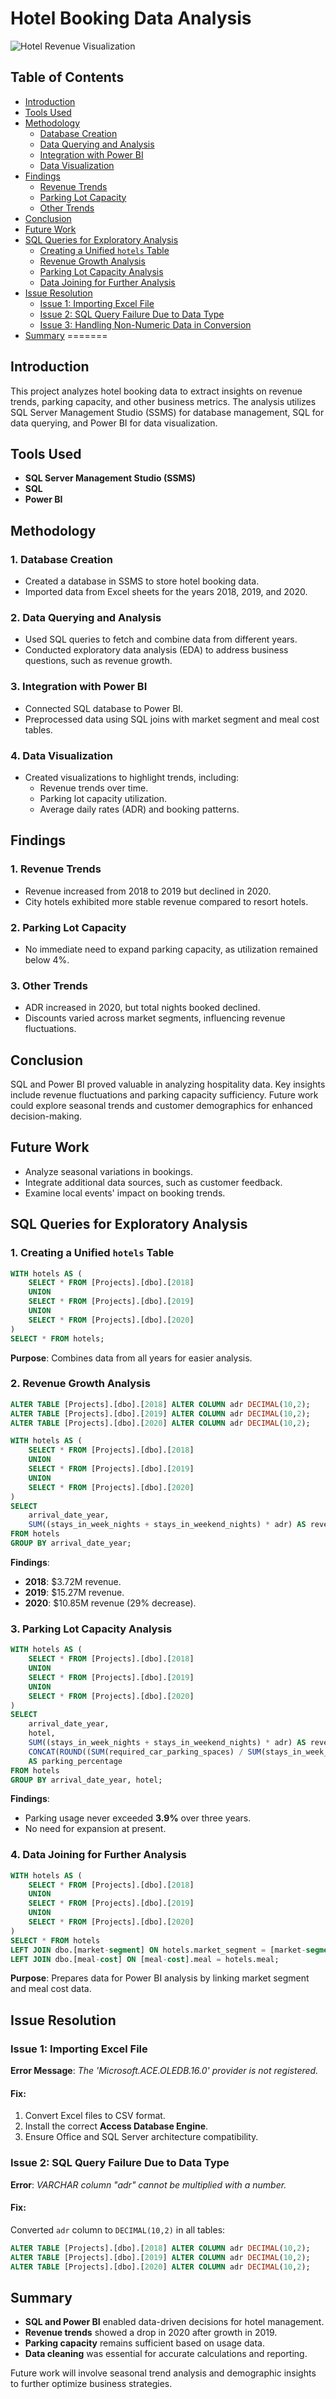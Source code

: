 # Hotel Booking Data Analysis
![Hotel Revenue Visualization](https://github.com/silveralcid/EDA-Hotel-Revenue-Visualization/blob/main/reports/EDA-Hotel-Revenue-Visualization.jpg?raw=true)

## Table of Contents

- [Introduction](#introduction)
- [Tools Used](#tools-used)
- [Methodology](#methodology)
  - [Database Creation](#1-database-creation)
  - [Data Querying and Analysis](#2-data-querying-and-analysis)
  - [Integration with Power BI](#3-integration-with-power-bi)
  - [Data Visualization](#4-data-visualization)
- [Findings](#findings)
  - [Revenue Trends](#1-revenue-trends)
  - [Parking Lot Capacity](#2-parking-lot-capacity)
  - [Other Trends](#3-other-trends)
- [Conclusion](#conclusion)
- [Future Work](#future-work)
- [SQL Queries for Exploratory Analysis](#sql-queries-for-exploratory-analysis)
  - [Creating a Unified `hotels` Table](#1-creating-a-unified-hotels-table)
  - [Revenue Growth Analysis](#2-revenue-growth-analysis)
  - [Parking Lot Capacity Analysis](#3-parking-lot-capacity-analysis)
  - [Data Joining for Further Analysis](#4-data-joining-for-further-analysis)
- [Issue Resolution](#issue-resolution)
  - [Issue 1: Importing Excel File](#issue-1-importing-excel-file)
  - [Issue 2: SQL Query Failure Due to Data Type](#issue-2-sql-query-failure-due-to-data-type)
  - [Issue 3: Handling Non-Numeric Data in Conversion](#issue-3-handling-non-numeric-data-in-conversion)
- [Summary](#summary)
=======
## Introduction

This project analyzes hotel booking data to extract insights on revenue trends, parking capacity, and other business metrics. The analysis utilizes SQL Server Management Studio (SSMS) for database management, SQL for data querying, and Power BI for data visualization.

## Tools Used

- **SQL Server Management Studio (SSMS)**
- **SQL**
- **Power BI**

## Methodology

### 1. Database Creation

- Created a database in SSMS to store hotel booking data.
- Imported data from Excel sheets for the years 2018, 2019, and 2020.

### 2. Data Querying and Analysis

- Used SQL queries to fetch and combine data from different years.
- Conducted exploratory data analysis (EDA) to address business questions, such as revenue growth.

### 3. Integration with Power BI

- Connected SQL database to Power BI.
- Preprocessed data using SQL joins with market segment and meal cost tables.

### 4. Data Visualization

- Created visualizations to highlight trends, including:
  - Revenue trends over time.
  - Parking lot capacity utilization.
  - Average daily rates (ADR) and booking patterns.

## Findings

### 1. Revenue Trends

- Revenue increased from 2018 to 2019 but declined in 2020.
- City hotels exhibited more stable revenue compared to resort hotels.

### 2. Parking Lot Capacity

- No immediate need to expand parking capacity, as utilization remained below 4%.

### 3. Other Trends

- ADR increased in 2020, but total nights booked declined.
- Discounts varied across market segments, influencing revenue fluctuations.

## Conclusion

SQL and Power BI proved valuable in analyzing hospitality data. Key insights include revenue fluctuations and parking capacity sufficiency. Future work could explore seasonal trends and customer demographics for enhanced decision-making.

## Future Work

- Analyze seasonal variations in bookings.
- Integrate additional data sources, such as customer feedback.
- Examine local events' impact on booking trends.

## SQL Queries for Exploratory Analysis

### 1. Creating a Unified `hotels` Table

```sql
WITH hotels AS (
    SELECT * FROM [Projects].[dbo].[2018]
    UNION
    SELECT * FROM [Projects].[dbo].[2019]
    UNION
    SELECT * FROM [Projects].[dbo].[2020]
)
SELECT * FROM hotels;
```

**Purpose**: Combines data from all years for easier analysis.

### 2. Revenue Growth Analysis

```sql
ALTER TABLE [Projects].[dbo].[2018] ALTER COLUMN adr DECIMAL(10,2);
ALTER TABLE [Projects].[dbo].[2019] ALTER COLUMN adr DECIMAL(10,2);
ALTER TABLE [Projects].[dbo].[2020] ALTER COLUMN adr DECIMAL(10,2);

WITH hotels AS (
    SELECT * FROM [Projects].[dbo].[2018]
    UNION
    SELECT * FROM [Projects].[dbo].[2019]
    UNION
    SELECT * FROM [Projects].[dbo].[2020]
)
SELECT
    arrival_date_year,
    SUM((stays_in_week_nights + stays_in_weekend_nights) * adr) AS revenue
FROM hotels
GROUP BY arrival_date_year;
```

**Findings**:

- **2018**: $3.72M revenue.
- **2019**: $15.27M revenue.
- **2020**: $10.85M revenue (29% decrease).

### 3. Parking Lot Capacity Analysis

```sql
WITH hotels AS (
    SELECT * FROM [Projects].[dbo].[2018]
    UNION
    SELECT * FROM [Projects].[dbo].[2019]
    UNION
    SELECT * FROM [Projects].[dbo].[2020]
)
SELECT
    arrival_date_year,
    hotel,
    SUM((stays_in_week_nights + stays_in_weekend_nights) * adr) AS revenue,
    CONCAT(ROUND((SUM(required_car_parking_spaces) / SUM(stays_in_week_nights + stays_in_weekend_nights)) * 100, 2), '%')
    AS parking_percentage
FROM hotels
GROUP BY arrival_date_year, hotel;
```

**Findings**:

- Parking usage never exceeded **3.9%** over three years.
- No need for expansion at present.

### 4. Data Joining for Further Analysis

```sql
WITH hotels AS (
    SELECT * FROM [Projects].[dbo].[2018]
    UNION
    SELECT * FROM [Projects].[dbo].[2019]
    UNION
    SELECT * FROM [Projects].[dbo].[2020]
)
SELECT * FROM hotels
LEFT JOIN dbo.[market-segment] ON hotels.market_segment = [market-segment].market_segment
LEFT JOIN dbo.[meal-cost] ON [meal-cost].meal = hotels.meal;
```

**Purpose**: Prepares data for Power BI analysis by linking market segment and meal cost data.

## Issue Resolution

### Issue 1: Importing Excel File

**Error Message**: _The 'Microsoft.ACE.OLEDB.16.0' provider is not registered._

#### Fix:

1. Convert Excel files to CSV format.
2. Install the correct **Access Database Engine**.
3. Ensure Office and SQL Server architecture compatibility.

### Issue 2: SQL Query Failure Due to Data Type

**Error**: _VARCHAR column "adr" cannot be multiplied with a number._

#### Fix:

Converted `adr` column to `DECIMAL(10,2)` in all tables:

```sql
ALTER TABLE [Projects].[dbo].[2018] ALTER COLUMN adr DECIMAL(10,2);
ALTER TABLE [Projects].[dbo].[2019] ALTER COLUMN adr DECIMAL(10,2);
ALTER TABLE [Projects].[dbo].[2020] ALTER COLUMN adr DECIMAL(10,2);
```

## Summary

- **SQL and Power BI** enabled data-driven decisions for hotel management.
- **Revenue trends** showed a drop in 2020 after growth in 2019.
- **Parking capacity** remains sufficient based on usage data.
- **Data cleaning** was essential for accurate calculations and reporting.

Future work will involve seasonal trend analysis and demographic insights to further optimize business strategies.
